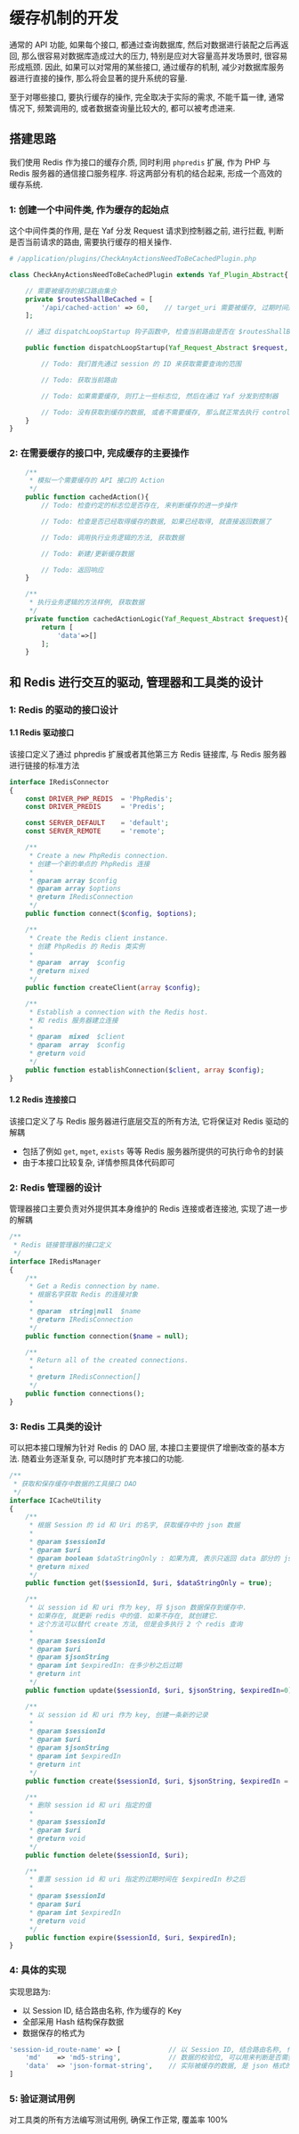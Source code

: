 # 缓存机制的开发

通常的 API 功能, 如果每个接口, 都通过查询数据库, 然后对数据进行装配之后再返回, 那么很容易对数据库造成过大的压力, 特别是应对大容量高并发场景时, 很容易形成瓶颈. 因此, 如果可以对常用的某些接口, 通过缓存的机制, 减少对数据库服务器进行直接的操作, 那么将会显著的提升系统的容量.

至于对哪些接口, 要执行缓存的操作, 完全取决于实际的需求, 不能千篇一律, 通常情况下, 频繁调用的, 或者数据查询量比较大的, 都可以被考虑进来.

## 搭建思路

我们使用 Redis 作为接口的缓存介质, 同时利用 `phpredis` 扩展, 作为 PHP 与 Redis 服务器的通信接口服务程序. 将这两部分有机的结合起来, 形成一个高效的缓存系统.

### 1: 创建一个中间件类, 作为缓存的起始点

这个中间件类的作用, 是在 Yaf 分发 Request 请求到控制器之前, 进行拦截, 判断是否当前请求的路由, 需要执行缓存的相关操作.

```php
# /application/plugins/CheckAnyActionsNeedToBeCachedPlugin.php

class CheckAnyActionsNeedToBeCachedPlugin extends Yaf_Plugin_Abstract{

    // 需要被缓存的接口路由集合
    private $routesShallBeCached = [
        '/api/cached-action' => 60,    // target_uri 需要被缓存, 过期时间是 60 秒
    ];

    // 通过 dispatchLoopStartup 钩子函数中, 检查当前路由是否在 $routesShallBeCached 中, 进行判定

    public function dispatchLoopStartup(Yaf_Request_Abstract $request, Yaf_Response_Abstract $response){

        // Todo: 我们首先通过 session 的 ID 来获取需要查询的范围

        // Todo: 获取当前路由

        // Todo: 如果需要缓存, 则打上一些标志位, 然后在通过 Yaf 分发到控制器

        // Todo: 没有获取到缓存的数据, 或者不需要缓存, 那么就正常去执行 controller -> action
    }
}
```

### 2: 在需要缓存的接口中, 完成缓存的主要操作

```php
    /**
     * 模拟一个需要缓存的 API 接口的 Action
     */
    public function cachedAction(){
        // Todo: 检查约定的标志位是否存在, 来判断缓存的进一步操作

        // Todo: 检查是否已经取得缓存的数据, 如果已经取得, 就直接返回数据了

        // Todo: 调用执行业务逻辑的方法, 获取数据

        // Todo: 新建/更新缓存数据

        // Todo: 返回响应
    }

    /**
     * 执行业务逻辑的方法样例, 获取数据
     */
    private function cachedActionLogic(Yaf_Request_Abstract $request){
        return [
            'data'=>[]
        ];
    }
```

## 和 Redis 进行交互的驱动, 管理器和工具类的设计

### 1: Redis 的驱动的接口设计

#### 1.1 Redis 驱动接口

该接口定义了通过 phpredis 扩展或者其他第三方 Redis 链接库, 与 Redis 服务器进行链接的标准方法

```php
interface IRedisConnector
{
    const DRIVER_PHP_REDIS  = 'PhpRedis';
    const DRIVER_PREDIS     = 'Predis';

    const SERVER_DEFAULT    = 'default';
    const SERVER_REMOTE     = 'remote';

    /**
     * Create a new PhpRedis connection.
     * 创建一个新的单点的 PhpRedis 连接
     *
     * @param array $config
     * @param array $options
     * @return IRedisConnection
     */
    public function connect($config, $options);

    /**
     * Create the Redis client instance.
     * 创建 PhpRedis 的 Redis 类实例
     *
     * @param  array  $config
     * @return mixed
     */
    public function createClient(array $config);

    /**
     * Establish a connection with the Redis host.
     * 和 redis 服务器建立连接
     *
     * @param  mixed  $client
     * @param  array  $config
     * @return void
     */
    public function establishConnection($client, array $config);
}
```

#### 1.2 Redis 连接接口

该接口定义了与 Redis 服务器进行底层交互的所有方法, 它将保证对 Redis 驱动的解耦

- 包括了例如 `get`, `mget`, `exists` 等等 Redis 服务器所提供的可执行命令的封装
- 由于本接口比较复杂, 详情参照具体代码即可

### 2: Redis 管理器的设计

管理器接口主要负责对外提供其本身维护的 Redis 连接或者连接池, 实现了进一步的解耦

```php
/**
 * Redis 链接管理器的接口定义
 */
interface IRedisManager
{
    /**
     * Get a Redis connection by name.
     * 根据名字获取 Redis 的连接对象
     *
     * @param  string|null  $name
     * @return IRedisConnection
     */
    public function connection($name = null);

    /**
     * Return all of the created connections.
     *
     * @return IRedisConnection[]
     */
    public function connections();
}
```

### 3: Redis 工具类的设计

可以把本接口理解为针对 Redis 的 DAO 层, 本接口主要提供了增删改查的基本方法. 随着业务逐渐复杂, 可以随时扩充本接口的功能.

```php
/**
 * 获取和保存缓存中数据的工具接口 DAO
 */
interface ICacheUtility
{
    /**
     * 根据 Session 的 id 和 Uri 的名字, 获取缓存中的 json 数据
     *
     * @param $sessionId
     * @param $uri
     * @param boolean $dataStringOnly : 如果为真, 表示只返回 data 部分的 json 格式的字符串. 否则返回全部
     * @return mixed
     */
    public function get($sessionId, $uri, $dataStringOnly = true);

    /**
     * 以 session id 和 uri 作为 key, 将 $json 数据保存到缓存中.
     * 如果存在, 就更新 redis 中的值. 如果不存在, 就创建它.
     * 这个方法可以替代 create 方法, 但是会多执行 2 个 redis 查询
     *
     * @param $sessionId
     * @param $uri
     * @param $jsonString
     * @param int $expiredIn: 在多少秒之后过期
     * @return int
     */
    public function update($sessionId, $uri, $jsonString, $expiredIn=0);

    /**
     * 以 session id 和 uri 作为 key, 创建一条新的记录
     *
     * @param $sessionId
     * @param $uri
     * @param $jsonString
     * @param int $expiredIn
     * @return int
     */
    public function create($sessionId, $uri, $jsonString, $expiredIn = 0);

    /**
     * 删除 session id 和 uri 指定的值
     *
     * @param $sessionId
     * @param $uri
     * @return void
     */
    public function delete($sessionId, $uri);

    /**
     * 重置 session id 和 uri 指定的过期时间在 $expiredIn 秒之后
     *
     * @param $sessionId
     * @param $uri
     * @param int $expiredIn
     * @return void
     */
    public function expire($sessionId, $uri, $expiredIn);
}
```

### 4: 具体的实现

实现思路为:

- 以 Session ID, 结合路由名称, 作为缓存的 Key
- 全部采用 Hash 结构保存数据
- 数据保存的格式为

```php
'session-id_route-name' => [            // 以 Session ID, 结合路由名称, 作为缓存的 Key
    'md'    => 'md5-string',            // 数据的校验位, 可以用来判断是否需要更新等
    'data'  => 'json-format-string',    // 实际被缓存的数据, 是 json 格式的字符串
]
```

### 5: 验证测试用例

对工具类的所有方法编写测试用例, 确保工作正常, 覆盖率 100%

